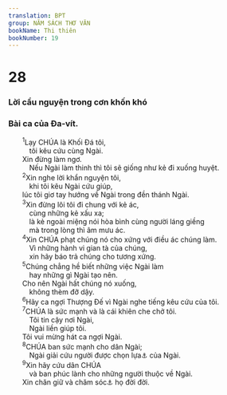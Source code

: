 ```yaml
---
translation: BPT
group: NĂM SÁCH THƠ VĂN
bookName: Thi thiên 
bookNumber: 19
---
```


<div class="title"><h1>28</h1><h3>Lời cầu nguyện trong cơn khốn khó</h3><h3>Bài ca của Đa-vít.</h3></div>
<span class="verse thi_28_1">  <sup>1</sup>Lạy CHÚA là Khối Đá tôi,<br/>   tôi kêu cứu cùng Ngài.<br/>  Xin đừng làm ngơ.<br/>   Nếu Ngài làm thinh thì tôi sẽ giống như kẻ đi xuống huyệt.<br/></span>
<span class="verse thi_28_2">  <sup>2</sup>Xin nghe lời khẩn nguyện tôi,<br/>   khi tôi kêu Ngài cứu giúp,<br/>  lúc tôi giơ tay hướng về Ngài trong đền thánh Ngài.<br/></span>
<span class="verse thi_28_3">  <sup>3</sup>Xin đừng lôi tôi đi chung với kẻ ác,<br/>   cùng những kẻ xấu xa;<br/>   là kẻ ngoài miệng nói hòa bình cùng người láng giềng<br/>   mà trong lòng thì âm mưu ác.<br/></span>
<span class="verse thi_28_4">  <sup>4</sup>Xin CHÚA phạt chúng nó cho xứng với điều ác chúng làm.<br/>   Vì những hành vi gian tà của chúng,<br/>   xin hãy báo trả chúng cho tương xứng.<br/></span>
<span class="verse thi_28_5">  <sup>5</sup>Chúng chẳng hề biết những việc Ngài làm<br/>   hay những gì Ngài tạo nên.<br/>  Cho nên Ngài hất chúng nó xuống,<br/>   không thèm đỡ dậy.<br/></span>
<span class="verse thi_28_6">  <sup>6</sup>Hãy ca ngợi Thượng Đế vì Ngài nghe tiếng kêu cứu của tôi.<br/></span>
<span class="verse thi_28_7">  <sup>7</sup>CHÚA là sức mạnh và là cái khiên che chở tôi.<br/>   Tôi tin cậy nơi Ngài,<br/>   Ngài liền giúp tôi.<br/>  Tôi vui mừng hát ca ngợi Ngài.<br/></span>
<span class="verse thi_28_8">  <sup>8</sup>CHÚA ban sức mạnh cho dân Ngài;<br/>   Ngài giải cứu người được chọn lựa<a data-toggle="tooltip" data-placement="bottom" title="Hay “người được xức dầu của Ngài.” Đây có thể là bất cứ người nào được Thượng Đế chọn lựa theo một cách đặc biệt nào đó, nhưng thường thường là vua mà Ngài đã chọn.">⚓</a> của Ngài.<br/></span>
<span class="verse thi_28_9">  <sup>9</sup>Xin hãy cứu dân CHÚA<br/>   và ban phúc lành cho những người thuộc về Ngài.<br/>  Xin chăn giữ và chăm sóc<a data-toggle="tooltip" data-placement="bottom" title="Hay “nâng đỡ.”">⚓</a> họ đời đời.<br/></span>
